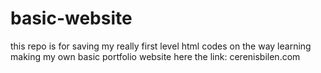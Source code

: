 # basic-website
this repo is for saving my really first level html codes on the way learning making my own basic portfolio website
here the link: cerenisbilen.com
